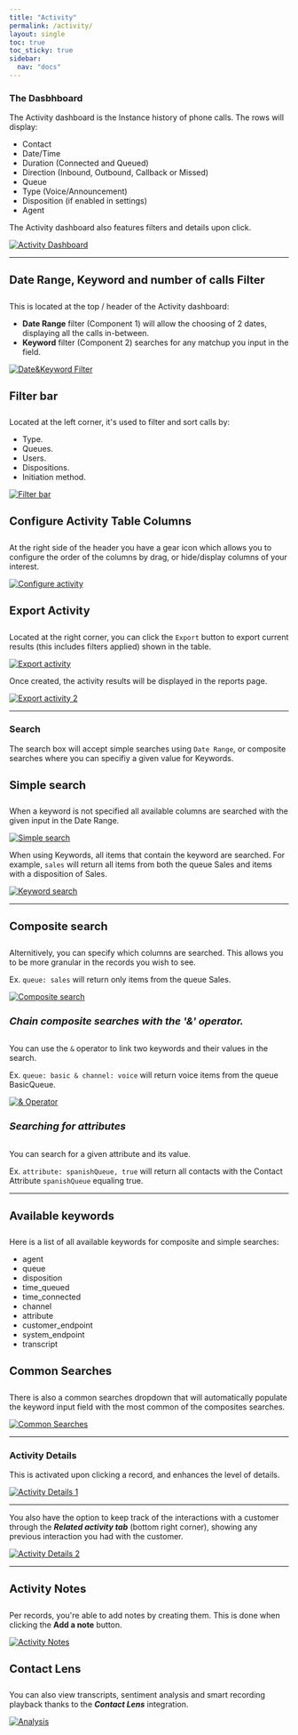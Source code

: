 ```yaml
---
title: "Activity"
permalink: /activity/
layout: single
toc: true
toc_sticky: true
sidebar: 
  nav: "docs"
---
```


### The Dasbhboard

The Activity dashboard is the Instance history of phone calls. The rows will display: 
- Contact 
- Date/Time
- Duration (Connected and Queued)
- Direction (Inbound, Outbound, Callback or Missed)
- Queue
- Type (Voice/Announcement)
- Disposition (if enabled in settings) 
- Agent

The Activity dashboard also features filters and details upon click.

[![Activity Dashboard](/assets/images/activity-dashboard.jpg)](/assets/images/activity-dashboard.jpg)

----

#### Date Range, Keyword and number of calls Filter

This is located at the top / header of the Activity dashboard:

- **Date Range** filter (Component 1) will allow the choosing of 2 dates, displaying all the calls in-between. 
- **Keyword** filter (Component 2) searches for any matchup you input in the field.

[![Date&Keyword Filter](/assets/images/date-keyword-filter.jpg)](/assets/images/date-keyword-filter.jpg)

#### Filter bar

Located at the left corner, it's used to filter and sort calls by: 

- Type.
- Queues. 
- Users. 
- Dispositions. 
- Initiation method. 

[![Filter bar](/assets/images/filter-bar.jpg)](/assets/images/filter-bar.jpg)

#### Configure Activity Table Columns

At the right side of the header you have a gear icon which allows you to configure the order of the columns by drag, or hide/display columns of your interest.

[![Configure activity](/assets/images/configure-activity.jpg)](/assets/images/configure-activity.jpg)


#### Export Activity

Located at the right corner, you can click the `Export` button to export current results (this includes filters applied) shown in the table.

[![Export activity](/assets/images/export-activity.jpg)](/assets/images/export-activity.jpg)

 Once created, the activity results will be displayed in the reports page.
 
[![Export activity 2](/assets/images/export-activity2.jpg)](/assets/images/export-activity2.jpg)

----

### Search

The search box will accept simple searches using `Date Range`, or composite searches where you can specifiy a given value for Keywords.

#### Simple search

When a keyword is not specified all available columns are searched with the given input in the Date Range.

[![Simple search](/assets/images/simple-search.jpg)](/assets/images/simple-search.jpg)

When using Keywords, all items that contain the keyword are searched. For example, `sales` will return all items from both the queue Sales and items with a disposition of Sales.

[![Keyword search](/assets/images/keyword-search.jpg)](/assets/images/keyword-search.jpg)

----

#### Composite search

Alternitively, you can specify which columns are searched. This allows you to be more granular in the records you wish to see.

Ex. `queue: sales` will return only items from the queue Sales.

[![Composite search](/assets/images/composite-search.jpg)](/assets/images/composite-search.jpg)

##### Chain composite searches with the '&' operator.

You can use the `&` operator to link two keywords and their values in the search.

Ex. `queue: basic & channel: voice` will return voice items from the queue BasicQueue.

[![& Operator](/assets/images/and-operator.jpg)](/assets/images/and-operator.jpg)

##### Searching for attributes

You can search for a given attribute and its value.

Ex. `attribute: spanishQueue, true` will return all contacts with the Contact Attribute `spanishQueue` equaling true.

----

#### Available keywords

Here is a list of all available keywords for composite and simple searches:

- agent
- queue
- disposition
- time_queued
- time_connected
- channel
- attribute
- customer_endpoint
- system_endpoint
- transcript

#### Common Searches

There is also a common searches dropdown that will automatically populate the keyword input field with the most common of the composites searches.

[![Common Searches](/assets/images/common-search.jpg)](/assets/images/common-search.jpg)

----

### Activity Details

This is activated upon clicking a record, and enhances the level of details.

[![Activity Details 1](/assets/images/activity-details-1.jpg)](/assets/images/activity-details-1.jpg)

----

You also have the option to keep track of the interactions with a customer through the ***Related activity tab*** (bottom right corner), showing any previous interaction you had with the customer.

[![Activity Details 2](/assets/images/activity-details-2.jpg)](/assets/images/activity-details-2.jpg)

----

#### Activity Notes

Per records, you're able to add notes by creating them. This is done when clicking the **Add a note** button. 

[![Activity Notes](/assets/images/activity-note.jpg)](/assets/images/activity-note.jpg)

#### Contact Lens

You can also view transcripts, sentiment analysis and smart recording playback thanks to the  ***Contact Lens*** integration.

[![Analysis](/assets/images/analysis.jpg)](/assets/images/analysis.jpg)


<style>
   h4 {
      font-size: 20px;
   }

   h5 {
      font-size: 18px;
   }
</style>

